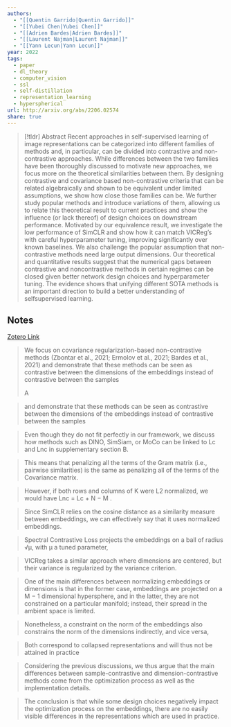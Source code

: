 ```yaml
---
authors:
  - "[[Quentin Garrido|Quentin Garrido]]"
  - "[[Yubei Chen|Yubei Chen]]"
  - "[[Adrien Bardes|Adrien Bardes]]"
  - "[[Laurent Najman|Laurent Najman]]"
  - "[[Yann Lecun|Yann Lecun]]"
year: 2022
tags:
  - paper
  - dl_theory
  - computer_vision
  - ssl
  - self-distillation
  - representation_learning
  - hyperspherical
url: http://arxiv.org/abs/2206.02574
share: true
---
```



> [!tldr] Abstract
> Recent approaches in self-supervised learning of image representations can be categorized into different families of methods and, in particular, can be divided into contrastive and non-contrastive approaches. While differences between the two families have been thoroughly discussed to motivate new approaches, we focus more on the theoretical similarities between them. By designing contrastive and covariance based non-contrastive criteria that can be related algebraically and shown to be equivalent under limited assumptions, we show how close those families can be. We further study popular methods and introduce variations of them, allowing us to relate this theoretical result to current practices and show the influence (or lack thereof) of design choices on downstream performance. Motivated by our equivalence result, we investigate the low performance of SimCLR and show how it can match VICReg’s with careful hyperparameter tuning, improving significantly over known baselines. We also challenge the popular assumption that non-contrastive methods need large output dimensions. Our theoretical and quantitative results suggest that the numerical gaps between contrastive and noncontrastive methods in certain regimes can be closed given better network design choices and hyperparameter tuning. The evidence shows that unifying different SOTA methods is an important direction to build a better understanding of selfsupervised learning.



## Notes

[Zotero Link](zotero://select/library/items/K63HST33)




> We focus on covariance regularization-based non-contrastive methods (Zbontar et al., 2021; Ermolov et al., 2021; Bardes et al., 2021) and demonstrate that these methods can be seen as contrastive between the dimensions of the embeddings instead of contrastive between the samples
> 
> 
> A




> and demonstrate that these methods can be seen as contrastive between the dimensions of the embeddings instead of contrastive between the samples
> 
> 



> Even though they do not fit perfectly in our framework, we discuss how methods such as DINO, SimSiam, or MoCo can be linked to Lc and Lnc in supplementary section B.
> 
> 



> This means that penalizing all the terms of the Gram matrix (i.e., pairwise similarities) is the same as penalizing all of the terms of the Covariance matrix.
> 
> 



> However, if both rows and columns of K were L2 normalized, we would have Lnc = Lc + N − M .
> 
> 



> Since SimCLR relies on the cosine distance as a similarity measure between embeddings, we can effectively say that it uses normalized embeddings.
> 
> 



> Spectral Contrastive Loss projects the embeddings on a  ball of radius √μ, with μ a tuned parameter,
> 
> 



> VICReg takes a similar approach where dimensions are centered, but their variance is regularized by the variance criterion.
> 
> 



> One of the main differences between normalizing embeddings or dimensions is that in the former case, embeddings are projected on a M − 1 dimensional hypersphere, and in the latter, they are not constrained on a particular manifold; instead, their spread in the ambient space is limited.
> 
> 



> Nonetheless, a constraint on the norm of the embeddings also constrains the norm of the dimensions indirectly, and vice versa,
> 
> 



> Both correspond to collapsed representations and will thus not be attained in practice
> 
> 



> Considering the previous discussions, we thus argue that the main differences between sample-contrastive and dimension-contrastive methods come from the optimization process as well as the implementation details.
> 
> 



> The conclusion is that while some design choices negatively impact the optimization process on the embeddings, there are no easily visible differences in the representations which are used in practice.
> 
> 

